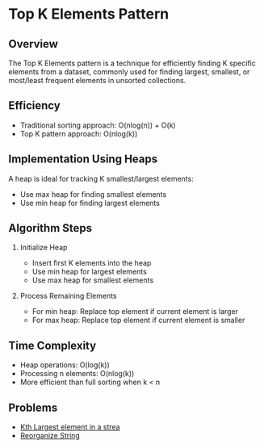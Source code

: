 # Top K Elements Pattern

## Overview
The Top K Elements pattern is a technique for efficiently finding K specific elements from a dataset, commonly used for 
finding largest, smallest, or most/least frequent elements in unsorted collections.

## Efficiency
- Traditional sorting approach: O(nlog(n)) + O(k)
- Top K pattern approach: O(nlog(k))

## Implementation Using Heaps
A heap is ideal for tracking K smallest/largest elements:
- Use max heap for finding smallest elements
- Use min heap for finding largest elements

## Algorithm Steps
1. Initialize Heap
    - Insert first K elements into the heap
    - Use min heap for largest elements
    - Use max heap for smallest elements

2. Process Remaining Elements
    - For min heap: Replace top element if current element is larger
    - For max heap: Replace top element if current element is smaller

## Time Complexity
- Heap operations: O(log(k))
- Processing n elements: O(nlog(k))
- More efficient than full sorting when k < n


## Problems 

- [Kth Largest element in a strea](./a01/README.md)
- [Reorganize String](./a02/README.md)
